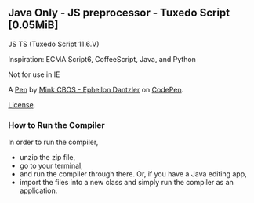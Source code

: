 Java Only - JS preprocessor - Tuxedo Script [0.05MiB]
-----------------------------------------------------
JS TS (Tuxedo Script 11.6.V)

Inspiration:
ECMA Script6, CoffeeScript, Java, and Python

Not for use in IE

A [Pen](http://codepen.io/Ephellon/pen/EvxVaJ) by [Mink CBOS - Ephellon Dantzler](http://codepen.io/Ephellon) on [CodePen](http://codepen.io/).

[License](http://codepen.io/Ephellon/pen/EVxVaj/license).

### How to Run the Compiler
In order to run the compiler,
- unzip the zip file,
- go to your terminal,
- and run the compiler through there.
Or, if you have a Java editing app,
- import the files into a new class and simply run the compiler as an application.